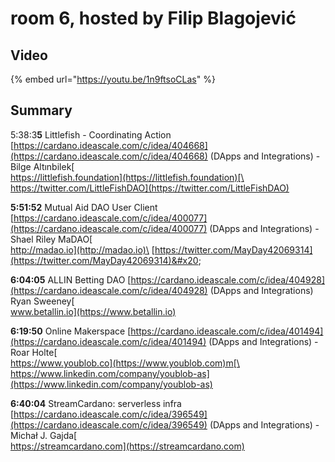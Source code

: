 # room 6, hosted by Filip Blagojević

## Video

{% embed url="https://youtu.be/1n9ftsoCLas" %}

## Summary

5:38:3**5** Littlefish - Coordinating Action [https://cardano.ideascale.com/c/idea/404668](https://cardano.ideascale.com/c/idea/404668) (DApps and Integrations) - Bilge Altınbilek[\
https://littlefish.foundation](https://littlefish.foundation)[\
https://twitter.com/LittleFishDAO](https://twitter.com/LittleFishDAO)

**5:51:52** Mutual Aid DAO User Client [https://cardano.ideascale.com/c/idea/400077](https://cardano.ideascale.com/c/idea/400077) (DApps and Integrations) - Shael Riley MaDAO[\
http://madao.io](http://madao.io)\
[https://twitter.com/MayDay42069314](https://twitter.com/MayDay42069314)&#x20;

**6:04:05** ALLIN Betting DAO [https://cardano.ideascale.com/c/idea/404928](https://cardano.ideascale.com/c/idea/404928) (DApps and Integrations) Ryan Sweeney[\
www.betallin.io](https://www.betallin.io)

**6:19:50** Online Makerspace [https://cardano.ideascale.com/c/idea/401494](https://cardano.ideascale.com/c/idea/401494) (DApps and Integrations) - Roar Holte[\
https://www.youblob.co](https://www.youblob.com)m[\
https://www.linkedin.com/company/youblob-as](https://www.linkedin.com/company/youblob-as)

**6:40:04** StreamCardano: serverless infra  [https://cardano.ideascale.com/c/idea/396549](https://cardano.ideascale.com/c/idea/396549) (DApps and Integrations) - Michał J. Gajda[\
https://streamcardano.com](https://streamcardano.com)
